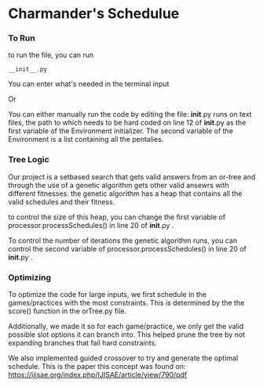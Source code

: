 # Charmander's Schedulue

### To Run
to run the file, you can run 
```
__init__.py
```
You can enter what's needed in the terminal input

Or

You can either manually run the code by editing the file:
__init__.py runs on text files, the path to which needs to be hard coded on line 12 of __init__.py
as the first variable of the Environment initializer. The second variable of the Environment is a list 
containing all the pentalies. 

### Tree Logic
Our project is a setbased search that gets valid answers from an or-tree and through the use of a genetic
algorithm gets other valid ansewrs with different fitnesses. the genetic algorithm has a heap that contains all 
the valid schedules and their fitness.

to control the size of this heap, you can change the first variable of processor.processSchedules() in line 20 
of  __init__.py . 

To control the number of iterations the genetic algorithm runs, you can control the second variable of processor.processSchedules()
in line 20 of __init__.py .

### Optimizing
To optimize the code for large inputs, we first schedule in the games/practices with the most constraints. This is determined by the the score() function in the orTree.py file.

Additionally, we made it so for each game/practice, we only get the valid possible slot options it can branch into. This helped prune the tree by not expanding branches that fail hard constraints.

We also implemented guided crossover to try and generate the optimal schedule. This is the paper this concept was found on: https://ijisae.org/index.php/IJISAE/article/view/790/pdf
